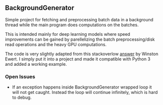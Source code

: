 ## BackgroundGenerator

Simple project for fetching and preprocessing batch data in a background thread while the 
main program does computations on the batches. 

This is intended mainly for deep learning models where speed improvements can be gained by 
parellelizing the batch preprocessing/disk read operations and the heavy GPU computations. 
 
The code is very slightly adapted from this stackoverlow [answer](https://stackoverflow.com/questions/7323664/python-generator-pre-fetch]) 
by Winston Ewert. I simply put it into a project and made it compatible with Python 3 and added 
 a working example. 
 
### Open Issues

 * If an exception happens inside BackgroundGenerator wrapped loop it will not get caught. Instead
 the loop will continue infinitely, which is hard to debug. 
 
 